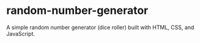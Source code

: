 # random-number-generator
A simple random number generator (dice roller) built with HTML, CSS, and JavaScript.
